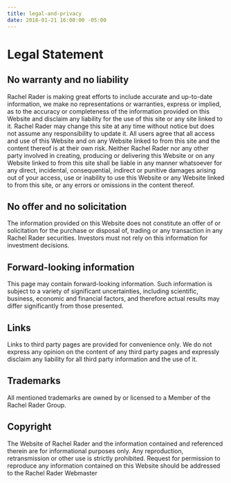 ```yaml
---
title: legal-and-privacy
date: 2018-01-21 16:08:00 -05:00
---
```


# Legal Statement

## No warranty and no liability
Rachel Rader is making great efforts to include accurate and up-to-date information, we make no representations or warranties, express or implied, as to the accuracy or completeness of the information provided on this Website and disclaim any liability for the use of this site or any site linked to it. Rachel Rader may change this site at any time without notice but does not assume any responsibility to update it. All users agree that all access and use of this Website and on any Website linked to from this site and the content thereof is at their own risk. Neither Rachel Rader nor any other party involved in creating, producing or delivering this Website or on any Website linked to from this site shall be liable in any manner whatsoever for any direct, incidental, consequential, indirect or punitive damages arising out of your access, use or inability to use this Website or any Website linked to from this site, or any errors or omissions in the content thereof.

## No offer and no solicitation
The information provided on this Website does not constitute an offer of or solicitation for the purchase or disposal of, trading or any transaction in any Rachel Rader securities. Investors must not rely on this information for investment decisions.

## Forward-looking information
This page may contain forward-looking information. Such information is subject to a variety of significant uncertainties, including scientific, business, economic and financial factors, and therefore actual results may differ significantly from those presented.

## Links
Links to third party pages are provided for convenience only. We do not express any opinion on the content of any third party pages and expressly disclaim any liability for all third party information and the use of it.

## Trademarks
All mentioned trademarks are owned by or licensed to a Member of the Rachel Rader Group.

## Copyright
The Website of Rachel Rader and the information contained and referenced therein are for informational purposes only. Any reproduction, retransmission or other use is strictly prohibited. Request for permission to reproduce any information contained on this Website should be addressed to the Rachel Rader Webmaster
